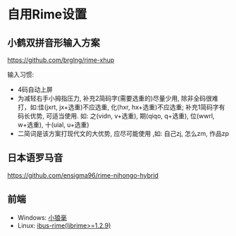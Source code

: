 # 自用Rime设置

## 小鹤双拼音形输入方案

https://github.com/brglng/rime-xhup

输入习惯:
* 4码自动上屏
* 为减轻右手小拇指压力, 补充2简码字(需要选重的)尽量少用, 除非全码很难打，如:佳(jxrt, jx+选重)不应选重, 化(hxr, hx+选重)不应选重; 补充1简码字有码长优势, 可适当使用. 如: 之(vidn, v+选重), 期(qiqo, q+选重), 位(wwrl, w+选重), 十(uial, u+选重)
* 二简词是该方案打现代文的大优势, 应尽可能使用 ,如: 自己zj, 怎么zm, 作品zp

## 日本语罗马音

https://github.com/ensigma96/rime-nihongo-hybrid
## 前端

* Windows: [小狼毫](https://github.com/rime/weasel/releases)
* Linux: [ibus-rime(librime>=1.2.9)](https://github.com/rime/ibus-rime)
